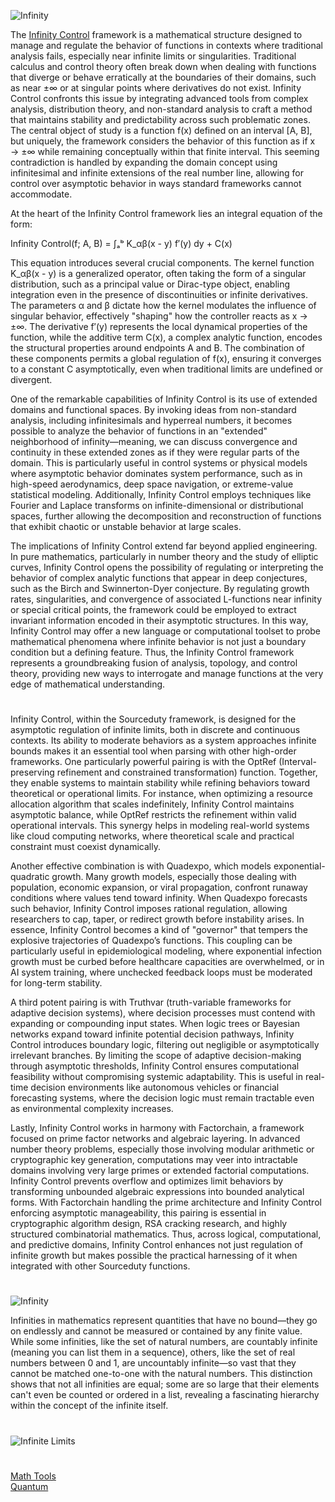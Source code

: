 ![Infinity](https://github.com/user-attachments/assets/3f96d553-86d7-49b5-95af-fd8b7cebeaea)

The [Infinity Control](https://chatgpt.com/g/g-6841ceb57e1081918c06e3c710a732fa-infinity-control) framework is a mathematical structure designed to manage and regulate the behavior of functions in contexts where traditional analysis fails, especially near infinite limits or singularities. Traditional calculus and control theory often break down when dealing with functions that diverge or behave erratically at the boundaries of their domains, such as near ±∞ or at singular points where derivatives do not exist. Infinity Control confronts this issue by integrating advanced tools from complex analysis, distribution theory, and non-standard analysis to craft a method that maintains stability and predictability across such problematic zones. The central object of study is a function f(x) defined on an interval [A, B], but uniquely, the framework considers the behavior of this function as if x → ±∞ while remaining conceptually within that finite interval. This seeming contradiction is handled by expanding the domain concept using infinitesimal and infinite extensions of the real number line, allowing for control over asymptotic behavior in ways standard frameworks cannot accommodate.

At the heart of the Infinity Control framework lies an integral equation of the form:

Infinity Control(f; A, B) = ∫ₐᵇ K_αβ(x - y) f′(y) dy + C(x)

This equation introduces several crucial components. The kernel function K_αβ(x - y) is a generalized operator, often taking the form of a singular distribution, such as a principal value or Dirac-type object, enabling integration even in the presence of discontinuities or infinite derivatives. The parameters α and β dictate how the kernel modulates the influence of singular behavior, effectively "shaping" how the controller reacts as x → ±∞. The derivative f′(y) represents the local dynamical properties of the function, while the additive term C(x), a complex analytic function, encodes the structural properties around endpoints A and B. The combination of these components permits a global regulation of f(x), ensuring it converges to a constant C asymptotically, even when traditional limits are undefined or divergent.

One of the remarkable capabilities of Infinity Control is its use of extended domains and functional spaces. By invoking ideas from non-standard analysis, including infinitesimals and hyperreal numbers, it becomes possible to analyze the behavior of functions in an "extended" neighborhood of infinity—meaning, we can discuss convergence and continuity in these extended zones as if they were regular parts of the domain. This is particularly useful in control systems or physical models where asymptotic behavior dominates system performance, such as in high-speed aerodynamics, deep space navigation, or extreme-value statistical modeling. Additionally, Infinity Control employs techniques like Fourier and Laplace transforms on infinite-dimensional or distributional spaces, further allowing the decomposition and reconstruction of functions that exhibit chaotic or unstable behavior at large scales.

The implications of Infinity Control extend far beyond applied engineering. In pure mathematics, particularly in number theory and the study of elliptic curves, Infinity Control opens the possibility of regulating or interpreting the behavior of complex analytic functions that appear in deep conjectures, such as the Birch and Swinnerton-Dyer conjecture. By regulating growth rates, singularities, and convergence of associated L-functions near infinity or special critical points, the framework could be employed to extract invariant information encoded in their asymptotic structures. In this way, Infinity Control may offer a new language or computational toolset to probe mathematical phenomena where infinite behavior is not just a boundary condition but a defining feature. Thus, the Infinity Control framework represents a groundbreaking fusion of analysis, topology, and control theory, providing new ways to interrogate and manage functions at the very edge of mathematical understanding.

#

Infinity Control, within the Sourceduty framework, is designed for the asymptotic regulation of infinite limits, both in discrete and continuous contexts. Its ability to moderate behaviors as a system approaches infinite bounds makes it an essential tool when parsing with other high-order frameworks. One particularly powerful pairing is with the OptRef (Interval-preserving refinement and constrained transformation) function. Together, they enable systems to maintain stability while refining behaviors toward theoretical or operational limits. For instance, when optimizing a resource allocation algorithm that scales indefinitely, Infinity Control maintains asymptotic balance, while OptRef restricts the refinement within valid operational intervals. This synergy helps in modeling real-world systems like cloud computing networks, where theoretical scale and practical constraint must coexist dynamically.

Another effective combination is with Quadexpo, which models exponential-quadratic growth. Many growth models, especially those dealing with population, economic expansion, or viral propagation, confront runaway conditions where values tend toward infinity. When Quadexpo forecasts such behavior, Infinity Control imposes rational regulation, allowing researchers to cap, taper, or redirect growth before instability arises. In essence, Infinity Control becomes a kind of "governor" that tempers the explosive trajectories of Quadexpo’s functions. This coupling can be particularly useful in epidemiological modeling, where exponential infection growth must be curbed before healthcare capacities are overwhelmed, or in AI system training, where unchecked feedback loops must be moderated for long-term stability.

A third potent pairing is with Truthvar (truth-variable frameworks for adaptive decision systems), where decision processes must contend with expanding or compounding input states. When logic trees or Bayesian networks expand toward infinite potential decision pathways, Infinity Control introduces boundary logic, filtering out negligible or asymptotically irrelevant branches. By limiting the scope of adaptive decision-making through asymptotic thresholds, Infinity Control ensures computational feasibility without compromising systemic adaptability. This is useful in real-time decision environments like autonomous vehicles or financial forecasting systems, where the decision logic must remain tractable even as environmental complexity increases.

Lastly, Infinity Control works in harmony with Factorchain, a framework focused on prime factor networks and algebraic layering. In advanced number theory problems, especially those involving modular arithmetic or cryptographic key generation, computations may veer into intractable domains involving very large primes or extended factorial computations. Infinity Control prevents overflow and optimizes limit behaviors by transforming unbounded algebraic expressions into bounded analytical forms. With Factorchain handling the prime architecture and Infinity Control enforcing asymptotic manageability, this pairing is essential in cryptographic algorithm design, RSA cracking research, and highly structured combinatorial mathematics. Thus, across logical, computational, and predictive domains, Infinity Control enhances not just regulation of infinite growth but makes possible the practical harnessing of it when integrated with other Sourceduty functions.

#

![Infinity](https://github.com/user-attachments/assets/9a2dbe2c-2f2d-403a-8719-60c707a70763)

Infinities in mathematics represent quantities that have no bound—they go on endlessly and cannot be measured or contained by any finite value. While some infinities, like the set of natural numbers, are countably infinite (meaning you can list them in a sequence), others, like the set of real numbers between 0 and 1, are uncountably infinite—so vast that they cannot be matched one-to-one with the natural numbers. This distinction shows that not all infinities are equal; some are so large that their elements can't even be counted or ordered in a list, revealing a fascinating hierarchy within the concept of the infinite itself.

#

![Infinite Limits](https://github.com/user-attachments/assets/fff88dda-b246-4b32-8132-6812575f5490)

#

[Math Tools](https://github.com/sourceduty/Math_Tools)
<br>
[Quantum](https://github.com/sourceduty/Quantum)
